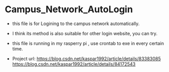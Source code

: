 # Campus_Network_AutoLogin

- this file is for Logining to the campus network automatically.
- I think its method is also suitable for other login website, you can try.

- this file is running in my rasperry pi , use crontab to exe in every certain time.

- Project url: 
   https://blog.csdn.net/kaspar1992/article/details/83383085
   https://blog.csdn.net/kaspar1992/article/details/84172543
   
   